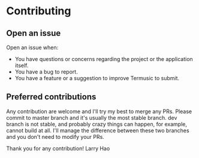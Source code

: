 # Contributing

## Open an issue

Open an issue when:

- You have questions or concerns regarding the project or the application itself.
- You have a bug to report.
- You have a feature or a suggestion to improve Termusic to submit.

## Preferred contributions

Any contribution are welcome and I'll try my best to merge any PRs. 
Please commit to master branch and it's usually the most stable branch. dev branch is not stable, and probably crazy things can happen, for example, cannot build at all. I'll manage the difference between these two branches and you don't need to modify your PRs.

Thank you for any contribution! 
Larry Hao
